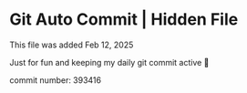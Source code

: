 # Git Auto Commit | Hidden File

This file was added Feb 12, 2025

Just for fun and keeping my daily git commit active 🤪

commit number: 393416
